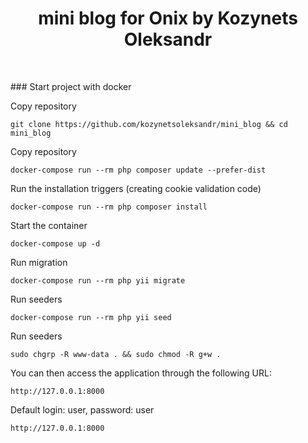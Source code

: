 <p align="center">
    <h1 align="center">mini blog for Onix by Kozynets Oleksandr</h1>
    <br>
</p>
### Start project with docker 

Copy repository

    git clone https://github.com/kozynetsoleksandr/mini_blog && cd mini_blog

Copy repository

    docker-compose run --rm php composer update --prefer-dist
    
Run the installation triggers (creating cookie validation code)

    docker-compose run --rm php composer install

Start the container

    docker-compose up -d

Run migration

    docker-compose run --rm php yii migrate    

Run seeders

    docker-compose run --rm php yii seed    
  
Run seeders

    sudo chgrp -R www-data . && sudo chmod -R g+w .    

You can then access the application through the following URL:

    http://127.0.0.1:8000

Default login: user, password: user

    http://127.0.0.1:8000

